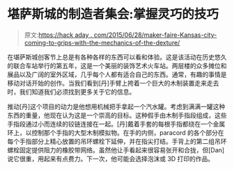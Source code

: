 # 堪萨斯城的制造者集会:掌握灵巧的技巧

> 原文:[https://hack aday . com/2015/06/28/maker-faire-Kansas-city-coming-to-grips-with-the-mechanics-of-the-dexture/](https://hackaday.com/2015/06/28/maker-faire-kansas-city-coming-to-grips-with-the-mechanics-of-dexterity/)

在堪萨斯城创客节上总是有各种各样的东西可以看和体验。这是该活动在历史悠久的联合车站举行的第五年，这是一个美丽的装饰艺术火车站。两层楼的众多摊位和展品以及广阔的室外区域，几乎每个人都有适合自己的东西。通常，有趣的事情是移动对话开始的创作。当我们看到[丹]手臂上挎着一个巨大的木制装置走来走去时，我们知道我们必须找到更多关于它的信息。

推动[丹]这个项目的动力是他想用机械把手拿起一个汽水罐。考虑到满满一罐这种东西的重量，他现在认为这是一个崇高的目标。这种假手由木制手指段组成，这些手指段通过小而连续的铰链连接在一起。[丹]戴着手套的每根手指都绕在一个金属环上，以控制那个手指的大型木制模拟物。在手的内侧，paracord 的各个部分在每个手指部分上精心放置的吊环螺栓下延伸，并在指尖打结。手背上的第二组吊环螺栓固定提供阻力的橡胶带网络。虽然他让手看起来很容易张开和合拢，但[Dan]说它很重，用起来有点费力。下一次，他可能会选择泡沫或 3D 打印的作品。